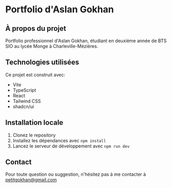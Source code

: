 
# Portfolio d'Aslan Gokhan

## À propos du projet

Portfolio professionnel d'Aslan Gokhan, étudiant en deuxième année de BTS SIO au lycée Monge à Charleville-Mézières.

## Technologies utilisées

Ce projet est construit avec:

- Vite
- TypeScript
- React
- Tailwind CSS
- shadcn/ui

## Installation locale

1. Clonez le repository
2. Installez les dépendances avec `npm install`
3. Lancez le serveur de développement avec `npm run dev`

## Contact

Pour toute question ou suggestion, n'hésitez pas à me contacter à petitgokhan@gmail.com

